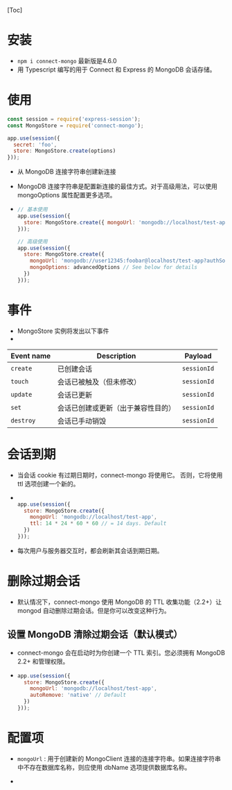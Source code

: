 [Toc]

# 安装

- `npm i connect-mongo`  最新版是4.6.0
- 用 Typescript 编写的用于 Connect 和 Express 的 MongoDB 会话存储。

# 使用

```js
const session = require('express-session');
const MongoStore = require('connect-mongo');

app.use(session({
  secret: 'foo',
  store: MongoStore.create(options)
}));
```

- 从 MongoDB 连接字符串创建新连接

- MongoDB 连接字符串是配置新连接的最佳方式。对于高级用法，可以使用 mongoOptions 属性配置更多选项。

- ```js
  // 基本使用
  app.use(session({
    store: MongoStore.create({ mongoUrl: 'mongodb://localhost/test-app' })
  }));
  
  // 高级使用
  app.use(session({
    store: MongoStore.create({
      mongoUrl: 'mongodb://user12345:foobar@localhost/test-app?authSource=admin&w=1',
      mongoOptions: advancedOptions // See below for details
    })
  }));
  ```



# 事件

- MongoStore 实例将发出以下事件
- 

| Event name | Description                        | Payload     |
| ---------- | ---------------------------------- | ----------- |
| `create`   | 已创建会话                         | `sessionId` |
| `touch`    | 会话已被触及（但未修改）           | `sessionId` |
| `update`   | 会话已更新                         | `sessionId` |
| `set`      | 会话已创建或更新（出于兼容性目的） | `sessionId` |
| `destroy`  | 会话已手动销毁                     | `sessionId` |



# 会话到期

- 当会话 cookie 有过期日期时，connect-mongo 将使用它。 否则，它将使用 ttl 选项创建一个新的。

- ```js
  
  app.use(session({
    store: MongoStore.create({
      mongoUrl: 'mongodb://localhost/test-app',
      ttl: 14 * 24 * 60 * 60 // = 14 days. Default
    })
  }));
  ```

- 每次用户与服务器交互时，都会刷新其会话到期日期。

# 删除过期会话

- 默认情况下，connect-mongo 使用 MongoDB 的 TTL 收集功能（2.2+）让 mongod 自动删除过期会话。但是你可以改变这种行为。

## 设置 MongoDB 清除过期会话（默认模式）

- connect-mongo 会在启动时为你创建一个 TTL 索引。您必须拥有 MongoDB 2.2+ 和管理权限。

- ```js
  app.use(session({
    store: MongoStore.create({
      mongoUrl: 'mongodb://localhost/test-app',
      autoRemove: 'native' // Default
    })
  }));
  ```





# 配置项

- `mongoUrl` : 用于创建新的 MongoClient 连接的连接字符串。如果连接字符串中不存在数据库名称，则应使用 dbName 选项提供数据库名称。

- 